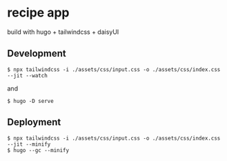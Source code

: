# recipe app

build with hugo + tailwindcss + daisyUI

## Development

```
$ npx tailwindcss -i ./assets/css/input.css -o ./assets/css/index.css --jit --watch
```
and
```
$ hugo -D serve
```


## Deployment

```
$ npx tailwindcss -i ./assets/css/input.css -o ./assets/css/index.css --jit --minify
$ hugo --gc --minify
```